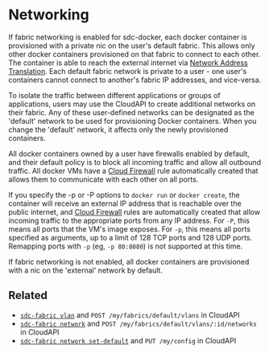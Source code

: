 # Networking

If fabric networking is enabled for sdc-docker, each docker container is
provisioned with a private nic on the user's default fabric. This allows
only other docker containers provisioned on that fabric to connect to each
other. The container is able to reach the external internet via [Network
Address Translation](http://en.wikipedia.org/wiki/Network_address_translation).
Each default fabric network is private to a user - one user's containers cannot
connect to another's fabric IP addresses, and vice-versa.

To isolate the traffic between different applications or groups of applications,
users may use the CloudAPI to create additional networks on their fabric.
Any of these user-defined networks can be designated as the 'default' network
to be used for provisioning Docker containers. When you change the 'default'
network, it affects only the newly provisioned containers.

All docker containers owned by a user have firewalls enabled by default, and
their default policy is to block all incoming traffic and allow all outbound
traffic. All docker VMs have a
[Cloud Firewall](https://www.joyent.com/developers/firewall/) rule
automatically created that allows them to communicate with each other on all
ports.

If you specify the -p or -P options to `docker run` or `docker create`, the
container will receive an external IP address that is reachable over the public
internet, and [Cloud Firewall](https://www.joyent.com/developers/firewall/)
rules are automatically created that allow incoming traffic to the appropriate
ports from any IP address. For `-P`, this means all ports that the VM's image
exposes. For `-p`, this means all ports specified as arguments, up to a limit
of 128 TCP ports and 128 UDP ports. Remapping ports with `-p` (eg, `-p 80:8080`)
is not supported at this time.

If fabric networking is not enabled, all docker containers are provisioned with
a nic on the 'external' network by default.


## Related

- [`sdc-fabric vlan`](https://apidocs.joyent.com/cloudapi/#CreateFabricVLAN) and `POST /my/fabrics/default/vlans` in CloudAPI
- [`sdc-fabric network`](https://apidocs.joyent.com/cloudapi/#CreateFabricNetwork) and `POST /my/fabrics/default/vlans/:id/networks` in CloudAPI
- [`sdc-fabric network set-default`](https://apidocs.joyent.com/cloudapi/#UpdateConfig) and `PUT /my/config` in CloudAPI
